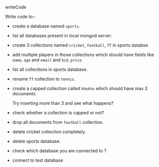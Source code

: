 writeCode

Write code to:-

- create a database named `sports`.

- list all databases present in local mongod server.

- create 3 collections named `cricket`, `football`, `TT` in sports databse.

- add multiple players in those collections which should have fields like `name`, `age` and `email` and `bid_price`.

- list all collections in sports database.
- rename `TT` collection to `tennis`.

- create a capped collection called `khokho` which should have max 3 documents.

  Try inserting more than 3 and see what happens?

- check whether a collection is capped or not?
- drop all documents from `football` collection.
- delete cricket collection completely.
- delete sports database.
- check which database you are connected to ?
- connect to test database
